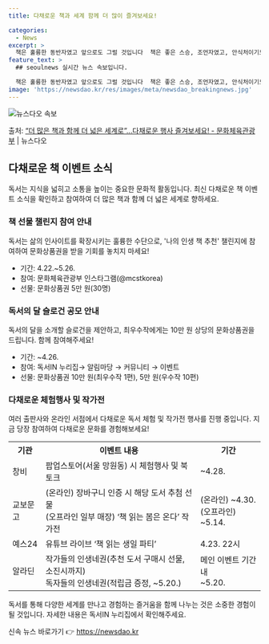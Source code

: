```yaml
---
title: 다채로운 책과 세계 함께 더 많이 즐겨보세요!

categories:
  - News
excerpt: >
  책은 훌륭한 동반자였고 앞으로도 그럴 것입니다  책은 좋은 스승, 조언자였고, 안식처이기도 했으며, 소통의 …
feature_text: >
  ## seoulnews 실시간 뉴스 속보입니다.

  책은 훌륭한 동반자였고 앞으로도 그럴 것입니다  책은 좋은 스승, 조언자였고, 안식처이기도 했으며, 소통의 …
image: 'https://newsdao.kr/res/images/meta/newsdao_breakingnews.jpg'
---
```


![뉴스다오 속보](https://newsdao.kr/res/images/meta/newsdao_breakingnews.jpg)

<p>출처: <a href="https://newsdao.kr/3666" rel="dofollow">“더 많은 책과 함께 더 넓은 세계로”…다채로운 행사 즐겨보세요! - 문화체육관광부</a> | 뉴스다오</p>

<h2 data-ke-size="size26">다채로운 책 이벤트 소식</h2>
<p data-ke-size="size16">독서는 지식을 넓히고 소통을 높이는 중요한 문화적 활동입니다. 최신 다채로운 책 이벤트 소식을 확인하고 참여하여 더 많은 책과 함께 더 넓은 세계로 향하세요.</p>

<h3>책 선물 챌린지 참여 안내</h3>
<p data-ke-size="size16">독서는 삶의 인사이트를 확장시키는 훌륭한 수단으로, '나의 인생 책 추천' 챌린지에 참여하여 문화상품권을 받을 기회를 놓치지 마세요!</p>

<ul>
  <li>기간: 4.22.~5.26.</li>
  <li>참여: 문화체육관광부 인스타그램(@mcstkorea)</li>
  <li>선물: 문화상품권 5만 원(30명)</li>
</ul>

<h3>독서의 달 슬로건 공모 안내</h3>
<p data-ke-size="size16">독서의 달을 소개할 슬로건을 제안하고, 최우수작에게는 10만 원 상당의 문화상품권을 드립니다. 함께 참여해주세요!</p>

<ul>
  <li>기간: ~4.26.</li>
  <li>참여: 독서IN 누리집→ 알림마당 → 커뮤니티 → 이벤트</li>
  <li>선물: 문화상품권 10만 원(최우수작 1편), 5만 원(우수작 10편)</li>
</ul>

<h3>다채로운 체험행사 및 작가전</h3>
<p data-ke-size="size16">여러 출판사와 온라인 서점에서 다채로운 독서 체험 및 작가전 행사를 진행 중입니다. 지금 당장 참여하여 다채로운 문화를 경험해보세요!</p>

<table>
  <tr>
    <th>기관</th>
    <th>이벤트 내용</th>
    <th>기간</th>
  </tr>
  <tr>
    <td>창비</td>
    <td>팝업스토어(서울 망원동) 시 체험행사 및 북토크</td>
    <td>~4.28.</td>
  </tr>
  <tr>
    <td>교보문고</td>
    <td>(온라인) 장바구니 인증 시 해당 도서 추첨 선물<br>(오프라인 일부 매장) ‘책 읽는 봄은 온다’ 작가전</td>
    <td>(온라인) ~4.30.<br>(오프라인) ~5.14.</td>
  </tr>
  <tr>
    <td>예스24</td>
    <td>유튜브 라이브 ‘책 읽는 생일 파티’</td>
    <td>4.23. 22시</td>
  </tr>
  <tr>
    <td>알라딘</td>
    <td>작가들의 인생네권(추천 도서 구매시 선물, 소진시까지)<br>독자들의 인생네권(적립금 증정, ~5.20.)</td>
    <td>메인 이벤트 기간 내<br>~5.20.</td>
  </tr>
</table>

<p data-ke-size="size16">독서를 통해 다양한 세계를 만나고 경험하는 즐거움을 함께 나누는 것은 소중한 경험이 될 것입니다. 자세한 내용은 독서IN 누리집에서 확인해주세요.</p> 

신속 뉴스 바로가기 👉 <a href="https://newsdao.kr" rel="dofollow">https://newsdao.kr</a>


